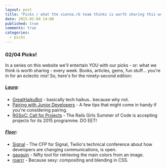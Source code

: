 ```yaml
---
layout: post
title: "Picks / what the vienna.rb team thinks is worth sharing this week"
date: 2015-02-04 14:00
published: true
comments: true
categories:
  - picks
---
```


### 02/04 Picks!

In a series on this website we'll entertain YOU with our picks - or: what we think is worth sharing - every week.
Books, articles, gems, fun stuff... you're in for an eclectic mix! So, here's for the ninety-second edition:

##### [Laura][1]:
- [GreatHaikuBot][2] - basically tech haikus.. because why not.
- [Pairing with Junior Developers][3] - A few tips that might come in handy if you're considering pairing.
- [RGSoC: Call for Projects][4] - The Rails Girls Summer of Code is accepting projects for its 2015 programme. DO EET!


##### [Floor][9]:
- [Signal][10] - The CFP for Signal, Twilio's technical conference about how developers are changing communications, is open.
- [gauguin][11] - Nifty tool for retrieving the main colors from an image.  
- [roarrr][12] - Because sexy: compositing and blending in CSS.


[1]: http://www.twitter.com/alicetragedy
[2]: https://twitter.com/GreatHaikuBot
[3]: https://devmynd.com/blog/2015-1-pairing-with-junior-developers
[4]: http://railsgirlssummerofcode.org/guide/projects
[9]: http://www.twitter.com/floordrees
[10]: http://signal.twilio.com/call-for-presenters
[11]: https://github.com/LunarLogic/gauguin
[12]: http://sarasoueidan.com/blog/compositing-and-blending-in-css

